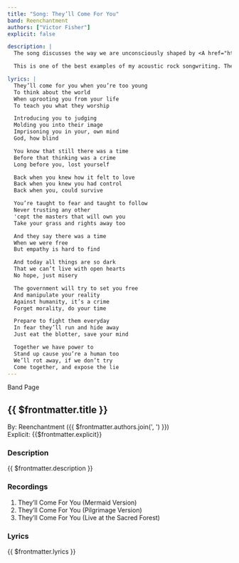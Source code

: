 ```yaml
---
title: "Song: They’ll Come For You"
band: Reenchantment
authors: ["Victor Fisher"]
explicit: false

description: |
  The song discusses the way we are unconsciously shaped by <A href="https://en.wikipedia.org/wiki/Social_conditioning" target="_blank">social conditioning</a>.

  This is one of the best examples of my acoustic rock songwriting. The *Mermaid Version* ended up capturing my sound in the most accurate way, although the last minute of the *Pilgrimage Version* is also very interesting because is revealed how I would sound with a more radio friendly approach.

lyrics: |
  They’ll come for you when you’re too young
  To think about the world
  When uprooting you from your life
  To teach you what they worship

  Introducing you to judging
  Molding you into their image
  Imprisoning you in your, own mind
  God, how blind

  You know that still there was a time
  Before that thinking was a crime
  Long before you, lost yourself

  Back when you knew how it felt to love
  Back when you knew you had control
  Back when you, could survive

  You’re taught to fear and taught to follow
  Never trusting any other
  'cept the masters that will own you
  Take your grass and rights away too

  And they say there was a time
  When we were free
  But empathy is hard to find

  And today all things are so dark
  That we can’t live with open hearts
  No hope, just misery

  The government will try to set you free
  And manipulate your reality
  Against humanity, it’s a crime
  Forget morality, do your time

  Prepare to fight them everyday
  In fear they’ll run and hide away
  Just eat the blotter, save your mind

  Together we have power to
  Stand up cause you’re a human too
  We’ll rot away, if we don’t try
  Come together, and expose the lie
---
```


<g-link to="/16">Band Page</g-link>

## {{ $frontmatter.title }}

By: <g-link to="/16">Reenchantment</g-link> ({{ $frontmatter.authors.join(', ') }})  
Explicit: {{$frontmatter.explicit}}

### Description

<vue-markdown>{{ $frontmatter.description }}</vue-markdown>

### Recordings

1. <g-link to="/151">They’ll Come For You (Mermaid Version)</g-link>
2. <g-link to="/152">They’ll Come For You (Pilgrimage Version)</g-link>
3. <g-link to="/150">They’ll Come For You (Live at the Sacred Forest)</g-link>

### Lyrics

<vue-markdown>{{ $frontmatter.lyrics }}</vue-markdown>
